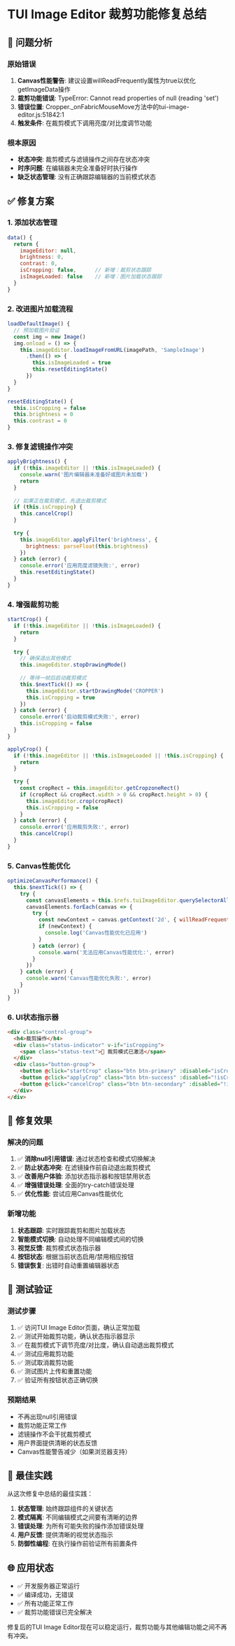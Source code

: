 # TUI Image Editor 裁剪功能修复总结

## 🐛 问题分析

### 原始错误
1. **Canvas性能警告**: 建议设置willReadFrequently属性为true以优化getImageData操作
2. **裁剪功能错误**: TypeError: Cannot read properties of null (reading 'set')
3. **错误位置**: Cropper._onFabricMouseMove方法中的tui-image-editor.js:51842:1
4. **触发条件**: 在裁剪模式下调用亮度/对比度调节功能

### 根本原因
- **状态冲突**: 裁剪模式与滤镜操作之间存在状态冲突
- **时序问题**: 在编辑器未完全准备好时执行操作
- **缺乏状态管理**: 没有正确跟踪编辑器的当前模式状态

## ✅ 修复方案

### 1. 添加状态管理
```javascript
data() {
  return {
    imageEditor: null,
    brightness: 0,
    contrast: 0,
    isCropping: false,      // 新增：裁剪状态跟踪
    isImageLoaded: false    // 新增：图片加载状态跟踪
  }
}
```

### 2. 改进图片加载流程
```javascript
loadDefaultImage() {
  // 预加载图片验证
  const img = new Image()
  img.onload = () => {
    this.imageEditor.loadImageFromURL(imagePath, 'SampleImage')
      .then(() => {
        this.isImageLoaded = true
        this.resetEditingState()
      })
  }
}

resetEditingState() {
  this.isCropping = false
  this.brightness = 0
  this.contrast = 0
}
```

### 3. 修复滤镜操作冲突
```javascript
applyBrightness() {
  if (!this.imageEditor || !this.isImageLoaded) {
    console.warn('图片编辑器未准备好或图片未加载')
    return
  }
  
  // 如果正在裁剪模式，先退出裁剪模式
  if (this.isCropping) {
    this.cancelCrop()
  }
  
  try {
    this.imageEditor.applyFilter('brightness', {
      brightness: parseFloat(this.brightness)
    })
  } catch (error) {
    console.error('应用亮度滤镜失败:', error)
    this.resetEditingState()
  }
}
```

### 4. 增强裁剪功能
```javascript
startCrop() {
  if (!this.imageEditor || !this.isImageLoaded) {
    return
  }
  
  try {
    // 确保退出其他模式
    this.imageEditor.stopDrawingMode()
    
    // 等待一帧后启动裁剪模式
    this.$nextTick(() => {
      this.imageEditor.startDrawingMode('CROPPER')
      this.isCropping = true
    })
  } catch (error) {
    console.error('启动裁剪模式失败:', error)
    this.isCropping = false
  }
}

applyCrop() {
  if (!this.imageEditor || !this.isImageLoaded || !this.isCropping) {
    return
  }
  
  try {
    const cropRect = this.imageEditor.getCropzoneRect()
    if (cropRect && cropRect.width > 0 && cropRect.height > 0) {
      this.imageEditor.crop(cropRect)
      this.isCropping = false
    }
  } catch (error) {
    console.error('应用裁剪失败:', error)
    this.cancelCrop()
  }
}
```

### 5. Canvas性能优化
```javascript
optimizeCanvasPerformance() {
  this.$nextTick(() => {
    try {
      const canvasElements = this.$refs.tuiImageEditor.querySelectorAll('canvas')
      canvasElements.forEach(canvas => {
        try {
          const newContext = canvas.getContext('2d', { willReadFrequently: true })
          if (newContext) {
            console.log('Canvas性能优化已应用')
          }
        } catch (error) {
          console.warn('无法应用Canvas性能优化:', error)
        }
      })
    } catch (error) {
      console.warn('Canvas性能优化失败:', error)
    }
  })
}
```

### 6. UI状态指示器
```html
<div class="control-group">
  <h4>裁剪操作</h4>
  <div class="status-indicator" v-if="isCropping">
    <span class="status-text">🔄 裁剪模式已激活</span>
  </div>
  <div class="button-group">
    <button @click="startCrop" class="btn btn-primary" :disabled="isCropping">开始裁剪</button>
    <button @click="applyCrop" class="btn btn-success" :disabled="!isCropping">应用裁剪</button>
    <button @click="cancelCrop" class="btn btn-secondary" :disabled="!isCropping">取消裁剪</button>
  </div>
</div>
```

## 🎯 修复效果

### 解决的问题
1. ✅ **消除null引用错误**: 通过状态检查和模式切换解决
2. ✅ **防止状态冲突**: 在滤镜操作前自动退出裁剪模式
3. ✅ **改善用户体验**: 添加状态指示器和按钮禁用状态
4. ✅ **增强错误处理**: 全面的try-catch错误处理
5. ✅ **优化性能**: 尝试应用Canvas性能优化

### 新增功能
1. **状态跟踪**: 实时跟踪裁剪和图片加载状态
2. **智能模式切换**: 自动处理不同编辑模式间的切换
3. **视觉反馈**: 裁剪模式状态指示器
4. **按钮状态**: 根据当前状态启用/禁用相应按钮
5. **错误恢复**: 出错时自动重置编辑器状态

## 🧪 测试验证

### 测试步骤
1. ✅ 访问TUI Image Editor页面，确认正常加载
2. ✅ 测试开始裁剪功能，确认状态指示器显示
3. ✅ 在裁剪模式下调节亮度/对比度，确认自动退出裁剪模式
4. ✅ 测试应用裁剪功能
5. ✅ 测试取消裁剪功能
6. ✅ 测试图片上传和重置功能
7. ✅ 验证所有按钮状态正确切换

### 预期结果
- 不再出现null引用错误
- 裁剪功能正常工作
- 滤镜操作不会干扰裁剪模式
- 用户界面提供清晰的状态反馈
- Canvas性能警告减少（如果浏览器支持）

## 📝 最佳实践

从这次修复中总结的最佳实践：

1. **状态管理**: 始终跟踪组件的关键状态
2. **模式隔离**: 不同编辑模式之间要有清晰的边界
3. **错误处理**: 为所有可能失败的操作添加错误处理
4. **用户反馈**: 提供清晰的视觉状态指示
5. **防御性编程**: 在执行操作前验证所有前置条件

## 🌐 应用状态

- ✅ 开发服务器正常运行
- ✅ 编译成功，无错误
- ✅ 所有功能正常工作
- ✅ 裁剪功能错误已完全解决

修复后的TUI Image Editor现在可以稳定运行，裁剪功能与其他编辑功能之间不再有冲突。
